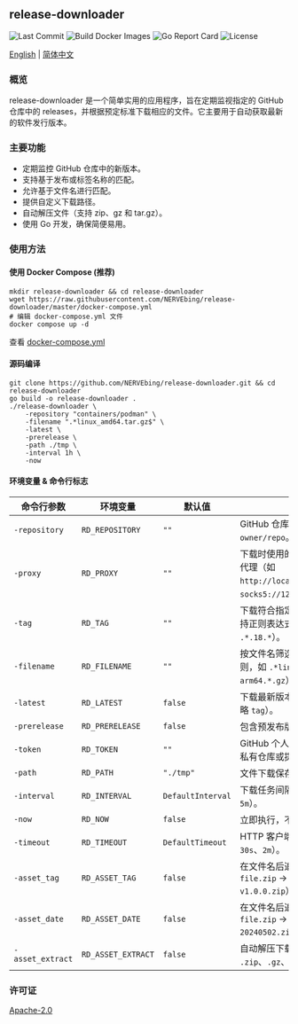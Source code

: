 ## release-downloader

![Last Commit](https://custom-icon-badges.herokuapp.com/github/last-commit/NERVEbing/release-downloader?logo=history&logoColor=white)
![Build Docker Images](https://github.com/NERVEbing/release-downloader/actions/workflows/docker.yml/badge.svg)
![Go Report Card](https://goreportcard.com/badge/github.com/NERVEbing/release-downloader)
![License](https://custom-icon-badges.herokuapp.com/github/license/NERVEbing/release-downloader?logo=law&color=blue)

[English](README.md) | [简体中文](README.zh.md)

### 概览

release-downloader 是一个简单实用的应用程序，旨在定期监视指定的 GitHub 仓库中的
releases，并根据预定标准下载相应的文件。它主要用于自动获取最新的软件发行版本。

### 主要功能

- 定期监控 GitHub 仓库中的新版本。
- 支持基于发布或标签名称的匹配。
- 允许基于文件名进行匹配。
- 提供自定义下载路径。
- 自动解压文件（支持 zip、gz 和 tar.gz）。
- 使用 Go 开发，确保简便易用。

### 使用方法

#### 使用 Docker Compose (推荐)

```shell
mkdir release-downloader && cd release-downloader
wget https://raw.githubusercontent.com/NERVEbing/release-downloader/master/docker-compose.yml
# 编辑 docker-compose.yml 文件
docker compose up -d
```

查看 [docker-compose.yml](docker-compose.yml)

#### 源码编译

```shell
git clone https://github.com/NERVEbing/release-downloader.git && cd release-downloader
go build -o release-downloader .
./release-downloader \
    -repository "containers/podman" \
    -filename ".*linux_amd64.tar.gz$" \
    -latest \
    -prerelease \
    -path ./tmp \
    -interval 1h \
    -now
```

#### 环境变量 & 命令行标志

| 命令行参数       | 环境变量           | 默认值            | 说明                                                                                      |
| ---------------- | ------------------ | ----------------- | ----------------------------------------------------------------------------------------- |
| `-repository`    | `RD_REPOSITORY`    | `""`              | GitHub 仓库，格式为 `owner/repo`。                                                        |
| `-proxy`         | `RD_PROXY`         | `""`              | 下载时使用的 HTTP/HTTPS 代理（如 `http://localhost:8080` 或 `socks5://127.0.0.1:1080`）。 |
| `-tag`           | `RD_TAG`           | `""`              | 下载符合指定标签的资源（支持正则表达式，如 `.*.18.*`）。                                  |
| `-filename`      | `RD_FILENAME`      | `""`              | 按文件名筛选资源（支持正则，如 `.*linux-arm64.*.gz`）。                                   |
| `-latest`        | `RD_LATEST`        | `false`           | 下载最新版本（若设置，则忽略 `tag`）。                                                    |
| `-prerelease`    | `RD_PRERELEASE`    | `false`           | 包含预发布版本。                                                                          |
| `-token`         | `RD_TOKEN`         | `""`              | GitHub 个人访问令牌（用于私有仓库或提高速率限制）。                                       |
| `-path`          | `RD_PATH`          | `"./tmp"`         | 文件下载保存目录。                                                                        |
| `-interval`      | `RD_INTERVAL`      | `DefaultInterval` | 下载任务间隔时间（如 `30s`、`5m`）。                                                      |
| `-now`           | `RD_NOW`           | `false`           | 立即执行，不等待首次间隔。                                                                |
| `-timeout`       | `RD_TIMEOUT`       | `DefaultTimeout`  | HTTP 客户端超时时间（如 `30s`、`2m`）。                                                   |
| `-asset_tag`     | `RD_ASSET_TAG`     | `false`           | 在文件名后追加版本标签（如 `file.zip` → `file-v1.0.0.zip`）。                             |
| `-asset_date`    | `RD_ASSET_DATE`    | `false`           | 在文件名后追加下载日期（如 `file.zip` → `file-20240502.zip`）。                           |
| `-asset_extract` | `RD_ASSET_EXTRACT` | `false`           | 自动解压下载的文件（支持 `.zip`、`.gz`、`.tar.gz`）。                                     |

### 许可证

[Apache-2.0](LICENSE)
